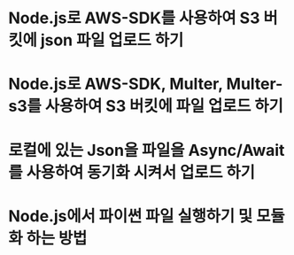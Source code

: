 # Node.js로 AWS-SDK를 사용하여 S3 버킷에 json 파일 업로드 하기

# Node.js로 AWS-SDK, Multer, Multer-s3를 사용하여 S3 버킷에 파일 업로드 하기

# 로컬에 있는 Json을 파일을 Async/Await를 사용하여 동기화 시켜서 업로드 하기

# Node.js에서 파이썬 파일 실행하기 및 모듈화 하는 방법